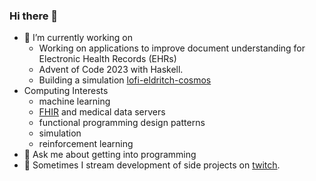 ### Hi there 👋

- 🔭 I’m currently working on
  - Working on applications to improve document understanding for Electronic Health Records (EHRs)
  - Advent of Code 2023 with Haskell.
  - Building a simulation [lofi-eldritch-cosmos](https://github.com/joedaws/lofi-eldritch-cosmos)
- Computing Interests
  - machine learning
  - [FHIR](https://www.hl7.org/fhir/) and medical data servers
  - functional programming design patterns
  - simulation
  - reinforcement learning
- 💬 Ask me about getting into programming
- 👀 Sometimes I stream development of side projects on [twitch](https://www.twitch.tv/wolajo).

<!--
**joedaws/joedaws** is a ✨ _special_ ✨ repository because its `README.md` (this file) appears on your GitHub profile.

Here are some ideas to get you started:



- 📫 How to reach me: ...
- 😄 Pronouns: ...
- ⚡ Fun fact: ...
-->
